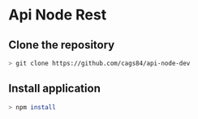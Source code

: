 # Api Node Rest

## Clone the repository

```bash
> git clone https://github.com/cags84/api-node-dev
```

## Install application

```bash
> npm install
```
